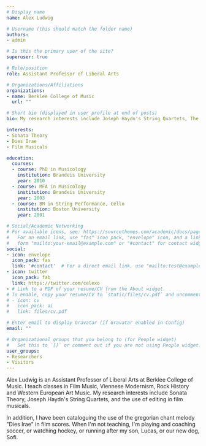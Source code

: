 ```yaml
---
# Display name
name: Alex Ludwig

# Username (this should match the folder name)
authors:
- admin

# Is this the primary user of the site?
superuser: true

# Role/position
role: Assistant Professor of Liberal Arts

# Organizations/Affiliations
organizations:
- name: Berklee College of Music
  url: ""

# Short bio (displayed in user profile at end of posts)
bio: My research interests include Joseph Haydn's String Quartets, The Beatles and Film Music.

interests:
- Sonata Theory
- Dies Irae
- Film Musicals

education:
  courses:
  - course: PhD in Musicology 
    institution: Brandeis University
    year: 2010
  - course: MFA in Musicology
    institution: Brandeis University
    year: 2003
  - course: BM in String Performance, Cello
    institution: Boston University
    year: 2001

# Social/Academic Networking
# For available icons, see: https://sourcethemes.com/academic/docs/page-builder/#icons
#   For an email link, use "fas" icon pack, "envelope" icon, and a link in the
#   form "mailto:your-email@example.com" or "#contact" for contact widget.
social:
- icon: envelope
  icon_pack: fas
  link: '#contact'  # For a direct email link, use "mailto:test@example.org".
- icon: twitter
  icon_pack: fab
  link: https://twitter.com/celexo
- # Link to a PDF of your resume/CV from the About widget.
# To enable, copy your resume/CV to `static/files/cv.pdf` and uncomment the lines below.
# - icon: cv
#   icon_pack: ai
#   link: files/cv.pdf

# Enter email to display Gravatar (if Gravatar enabled in Config)
email: ""

# Organizational groups that you belong to (for People widget)
#   Set this to `[]` or comment out if you are not using People widget.
user_groups:
- Researchers
- Visitors
---
```


Alex Ludwig is an Assistant Professor of Liberal Arts at Berklee College of Music. I teach classes in Film Music, Viennese Modernism, Rock History and Western European Art Music. My research interests include Sonata Theory, Joseph Haydn's String Quartets, and the use of editing in film musicals. 

In addition, I have been cataloguing the use of the gregorian chant melody "Dies Irae" in film scores. When I'm not teaching, I'm playing and coaching soccer, or watching hockey, or running after my son, Lucas, or our new dog, Sofi. 
